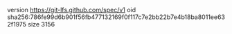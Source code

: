 version https://git-lfs.github.com/spec/v1
oid sha256:786fe99d6b901f56fb477132169f0f117c7e2bb22b7e4b18ba8011ee632f1975
size 3156
